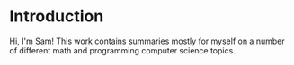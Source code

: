 # Introduction 

Hi, I'm Sam! This work contains summaries mostly for myself on a number of different math and programming computer science topics. 


